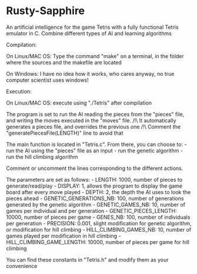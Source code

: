 # Rusty-Sapphire
An artificial intelligence for the game Tetris with a fully functional Tetris emulator in C. Combine different types of AI and learning algorithms

Compilation:

On Linux/MAC OS:
Type the command "make" on a terminal, in the folder where the sources and the makefile are located

On Windows: 
I have no idea how it works, who cares anyway, no true computer scientist uses windows!


Execution:

On Linux/MAC OS:
execute using "./Tetris" after compilation


The program is set to run the AI reading the pieces from the "pieces" file, and writing the moves executed in the "moves" file.
/!\ It automatically generates a pieces file, and overrides the previous one /!\ Comment the "generatePiecesFile(LENGTH)" line to avoid that 

The main function is located in "Tetris.c". From there, you can choose to:
	- run the AI using the "pieces" file as an input
	- run the genetic algorithm
	- run the hill climbing algorithm

Comment or uncomment the lines corresponding to the different actions.

The parameters are set as follows:
	- LENGTH: 1000, number of pieces to generate/read/play
	- DISPLAY: 1, allows the program to display the game board after every move played
	- DEPTH: 2, the depth the AI uses to look the pieces ahead
	- GENETIC_GENERATIONS_NB: 100, number of generations generated by the genetic algorithm
	- GENETIC_GAMES_NB: 10, number of games per individual and per generation
	- GENETIC_PIECES_LENGTH: 10000, number of pieces per game
	- GENES_NB: 100, number of individuals per generation
	- PRECISION: 0.001, slight modification for genetic algorithm, or modification for hill climbing
	- HILL_CLIMBING_GAMES_NB: 10, number of games played per modification in hill climbing
	- HILL_CLIMBING_GAME_LENGTH: 10000, number of pieces per game for hill climbing

You can find these constants in "Tetris.h" and modify them as your convenience
